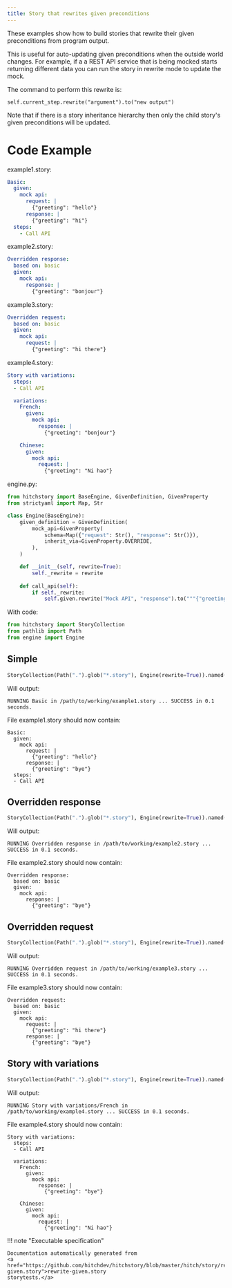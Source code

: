 ```yaml
---
title: Story that rewrites given preconditions
---
```




These examples show how to build stories that rewrite their given
preconditions from program output.

This is useful for auto-updating given preconditions when the
outside world changes. For example, if a a REST API service that
is being mocked starts returning different data you can
run the story in rewrite mode to update the mock.

The command to perform this rewrite is:

```
self.current_step.rewrite("argument").to("new output")
```

Note that if there is a story inheritance hierarchy then only the
child story's given preconditions will be updated.


# Code Example



example1.story:

```yaml
Basic:
  given:
    mock api:
      request: |
        {"greeting": "hello"}
      response: |
        {"greeting": "hi"}
  steps:
    - Call API
```
example2.story:

```yaml
Overridden response:
  based on: basic
  given:
    mock api:
      response: |
        {"greeting": "bonjour"}
```
example3.story:

```yaml
Overridden request:
  based on: basic
  given:
    mock api:
      request: |
        {"greeting": "hi there"}
```
example4.story:

```yaml
Story with variations:
  steps:
  - Call API

  variations:
    French:
      given:
        mock api:
          response: |
            {"greeting": "bonjour"}

    Chinese:
      given:
        mock api:
          request: |
            {"greeting": "Ni hao"}
```
engine.py:

```python
from hitchstory import BaseEngine, GivenDefinition, GivenProperty
from strictyaml import Map, Str

class Engine(BaseEngine):
    given_definition = GivenDefinition(
        mock_api=GivenProperty(
            schema=Map({"request": Str(), "response": Str()}),
            inherit_via=GivenProperty.OVERRIDE,
        ),
    )

    def __init__(self, rewrite=True):
        self._rewrite = rewrite
    
    def call_api(self):
        if self._rewrite:
            self.given.rewrite("Mock API", "response").to("""{"greeting": "bye"}\n""")
```

With code:

```python
from hitchstory import StoryCollection
from pathlib import Path
from engine import Engine

```




## Simple







```python
StoryCollection(Path(".").glob("*.story"), Engine(rewrite=True)).named("Basic").play()

```

Will output:
```
RUNNING Basic in /path/to/working/example1.story ... SUCCESS in 0.1 seconds.
```




File example1.story should now contain:

```
Basic:
  given:
    mock api:
      request: |
        {"greeting": "hello"}
      response: |
        {"greeting": "bye"}
  steps:
  - Call API
```


## Overridden response







```python
StoryCollection(Path(".").glob("*.story"), Engine(rewrite=True)).named("Overridden response").play()

```

Will output:
```
RUNNING Overridden response in /path/to/working/example2.story ... SUCCESS in 0.1 seconds.
```




File example2.story should now contain:

```
Overridden response:
  based on: basic
  given:
    mock api:
      response: |
        {"greeting": "bye"}
```


## Overridden request







```python
StoryCollection(Path(".").glob("*.story"), Engine(rewrite=True)).named("Overridden request").play()

```

Will output:
```
RUNNING Overridden request in /path/to/working/example3.story ... SUCCESS in 0.1 seconds.
```




File example3.story should now contain:

```
Overridden request:
  based on: basic
  given:
    mock api:
      request: |
        {"greeting": "hi there"}
      response: |
        {"greeting": "bye"}
```


## Story with variations







```python
StoryCollection(Path(".").glob("*.story"), Engine(rewrite=True)).named("Story with variations/French").play()

```

Will output:
```
RUNNING Story with variations/French in /path/to/working/example4.story ... SUCCESS in 0.1 seconds.
```




File example4.story should now contain:

```
Story with variations:
  steps:
  - Call API

  variations:
    French:
      given:
        mock api:
          response: |
            {"greeting": "bye"}

    Chinese:
      given:
        mock api:
          request: |
            {"greeting": "Ni hao"}
```







!!! note "Executable specification"

    Documentation automatically generated from 
    <a href="https://github.com/hitchdev/hitchstory/blob/master/hitch/story/rewrite-given.story">rewrite-given.story
    storytests.</a>

